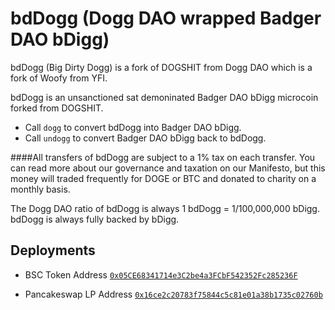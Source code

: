 # bdDogg (Dogg DAO wrapped Badger DAO bDigg)

bdDogg (Big Dirty Dogg) is a fork of DOGSHIT from Dogg DAO which is a fork of Woofy from YFI.

bdDogg is an unsanctioned sat demoninated Badger DAO bDigg microcoin forked from DOGSHIT.  

- Call `dogg` to convert bdDogg into Badger DAO bDigg.
- Call `undogg` to convert Badger DAO bDigg back to bdDogg.

####All transfers of bdDogg are subject to a 1% tax on each transfer.
You can read more about our governance and taxation on our Manifesto, but this money will traded frequently for DOGE or BTC and donated to charity on a monthly basis.

The Dogg DAO ratio of bdDogg is always 1 bdDogg = 1/100,000,000 bDigg. bdDogg is always fully backed by bDigg.

## Deployments

- BSC Token Address [`0x05CE68341714e3C2be4a3FCbF542352Fc285236F`](https://bscscan.com/token/0x05CE68341714e3C2be4a3FCbF542352Fc285236F)

- Pancakeswap LP Address [`0x16ce2c20783f75844c5c81e01a38b1735c02760b`](https://bscscan.com/address/0x16ce2c20783f75844c5c81e01a38b1735c02760b)
